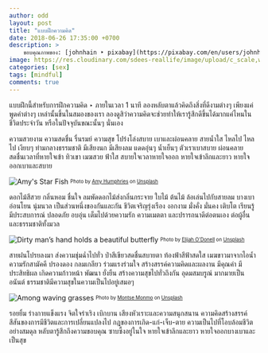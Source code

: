 ```yaml
---
author: odd
layout: post
title: "แบบฝึกความคิด"
date: 2018-06-26 17:35:00 +0700
description: >
    ขอบคุณภาพของ: [johnhain ‣ pixabay](https://pixabay.com/en/users/johnhain-352999/)
image: https://res.cloudinary.com/sdees-reallife/image/upload/c_scale,w_1024/v1547607900/love-2515140_1920.jpg
categories: [sex]
tags: [mindful]
comments: true
---
```

แบบฝึกนี้สำหรับการฝึกความคิด ‣ ภายในเวลา 1 นาที ลองหลับตาแล้วคิดถึงสิ่งที่ดีงามต่างๆ เพียงแค่พูดคำต่างๆ เหล่านั้นขึ้นในสมองของเรา ลองดูสิว่าความคิดจะช่วยทำให้เรารู้สึกดีขึ้นได้มากแค่ไหนในชีวิตประจำวัน หรือในปัจจุบันขณะนั้นๆ นั่นเอง

ความสวยงาม ความสดชื่น รื่นรมย์ ความสุข โปร่งโล่งสบาย เบาและผ่อนคลาย สายน้ำใส ไหลไป ไหลไป เงียบๆ ท่ามกลางธรรมชาติ มีเสียงนก มีเสียงลม แดดอุ่นๆ น้ำเย็นๆ ตัวเราเบาสบาย ผ่อนคลาย สดชื่นเวลาที่หายใจเข้า ทิวเขา เมฆสวย ฟ้าใส สบายใจเวลาหายใจออก หายใจเข้าลึกและยาว หายใจออกเบาและสบาย

![Amy's Star Fish](/sdee.co/assets/img/authors/odd/2018-06-26/amy-humphries-227515-unsplash.jpg)
<sub><sup>Photo by [Amy Humphries](https://unsplash.com/@amyjoyhumphries) on [Unsplash](https://unsplash.com/)</sup></sub>

ดอกไม้สีสวย กลิ่นหอม ชื่นใจ ลมพัดดอกไม้ส่งกลิ่นกระจาย ใบไม้ ต้นไม้ ล้อเล่นไปกับสายลม บางเบา อ่อนโยน นุ่มนวล เป็นส่วนหนึ่งของกันและกัน ชีวิตเจริญรุ่งเรือง งอกงาม มั่งคั่ง มั่นคง เติบโต เรียนรู้ มีประสบการณ์ ปลอดภัย อบอุ่น เต็มไปด้วยความรัก ความเมตตา และปรารถนาดีต่อตนเอง ต่อผู้อื่น และธรรมชาติทั้งมวล

![Dirty man’s hand holds a beautiful butterfly](/sdee.co/assets/img/authors/odd/2018-06-26/elijah-o-donell-715864-unsplash.jpg)
<sub><sup>Photo by [Elijah O'Donell](https://unsplash.com/@elijahsad) on [Unsplash](https://unsplash.com/)</sup></sub>

สายฝนโปรยลงมา ส่งความชุ่มฉ่ำไปทั่ว ป่าสีเขียวสดชื่นสบายตา ท้องฟ้าสีฟ้าสดใส เมฆขาวมาจากไอน้ำ ความรักสามัคคี ปรองดอง กลมเกลียว ร่วมแรงร่วมใจ สร้างสรรค์ความคิดและผลงาน มีคุณค่า มีประสิทธิผล เกิดความก้าวหน้า พัฒนา ยั่งยืน สร้างความสุขไปทั่วถึงกัน อุดมสมบรูณ์ มากมายเป็นอนันต์ ธรรมชาติมีความสุขในความเป็นไปอยู่เสมอๆ

![Among waving grasses](/sdee.co/assets/img/authors/odd/2018-06-26/montse-monmo-82819-unsplash.jpg)
<sub><sup>Photo by [Montse Monmo](https://unsplash.com/@monmo) on [Unsplash](https://unsplash.com/)</sup></sub>

รอยยิ้ม ร่างกายแข็งแรง จิตใจร่าเริง เบิกบาน เสียงหัวเราะและความสนุกสนาน ความคิดสร้างสรรค์ สีสันของการมีชีวิตและการเปลี่ยนแปลงไป กฎของการเกิด-แก่-เจ็บ-ตาย ความเป็นไปที่โอบล้อมชีวิตอย่างสมดุล หลับตารู้สึกถึงความขอบคุณ ซาบซึ้งอยู่ในใจ หายใจเข้าลึกและยาว หายใจออกบางเบาและเป็นสุข
